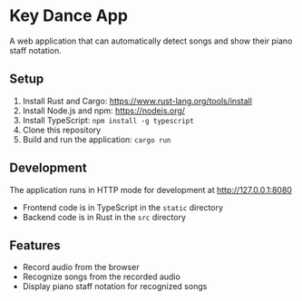 # Key Dance App

A web application that can automatically detect songs and show their piano staff notation.

## Setup

1. Install Rust and Cargo: <https://www.rust-lang.org/tools/install>
2. Install Node.js and npm: <https://nodejs.org/>
3. Install TypeScript: `npm install -g typescript`
4. Clone this repository
5. Build and run the application: `cargo run`

## Development

The application runs in HTTP mode for development at <http://127.0.0.1:8080>

- Frontend code is in TypeScript in the `static` directory
- Backend code is in Rust in the `src` directory

## Features

- Record audio from the browser
- Recognize songs from the recorded audio
- Display piano staff notation for recognized songs
